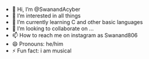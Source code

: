 - 👋 Hi, I’m @SwanandAcyber
- 👀 I’m interested in all things 
- 🌱 I’m currently learning C and other basic languages
- 💞️ I’m looking to collaborate on ...
- 📫 How to reach me on instagram as Swanand806
- 😄 Pronouns: he/him
- ⚡ Fun fact: i am musical

<!---
SwanandAcyber/SwanandAcyber is a ✨ special ✨ repository because its `README.md` (this file) appears on your GitHub profile.
You can click the Preview link to take a look at your changes.
--->
